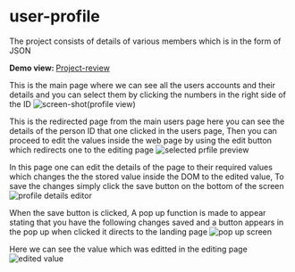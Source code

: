 # user-profile
The project consists of details of various members which is in the form of JSON

<label><strong>Demo view: </strong></label>
<a href="https://mohammed-profile.netlify.app/index.html">Project-review</a>

This is the main page where we can see all the users accounts and their details and you can select them by clicking the numbers in the right side of the ID
![screen-shot(profile view)](https://user-images.githubusercontent.com/104298679/176442279-c95f99eb-46e8-494b-830d-c38911e6a05a.jpg)

This is the redirected page from the main users page here you can see the details of the person ID that one clicked in the users page, Then you can proceed to edit the values inside the web page by using the edit button which redirects one to the editing page
![selected prfile preview](https://user-images.githubusercontent.com/104298679/176443575-d5960490-d192-45bc-a0c3-32e53b5521b1.jpg)

In this page one can edit the details of the page to their required values which changes the the stored value inside the DOM to the edited value, To save the changes simply click the save button on the bottom of the screen
![profile details editor](https://user-images.githubusercontent.com/104298679/176444288-3e54a137-2292-4554-b2b0-c27b65449b27.jpg)

When the save button is clicked, A pop up function is made to appear stating that you have the following changes saved and a button appears in the pop up when clicked it directs to the landing page
![pop up screen](https://user-images.githubusercontent.com/104298679/176444787-4b6a00e5-a9da-4222-b36f-e82ca3d8923f.jpg)

Here we can see the value which was editted in the editing page
![edited value ](https://user-images.githubusercontent.com/104298679/176445528-e7b9e027-3d2f-4ac3-9734-b753a7056fc9.jpg)
